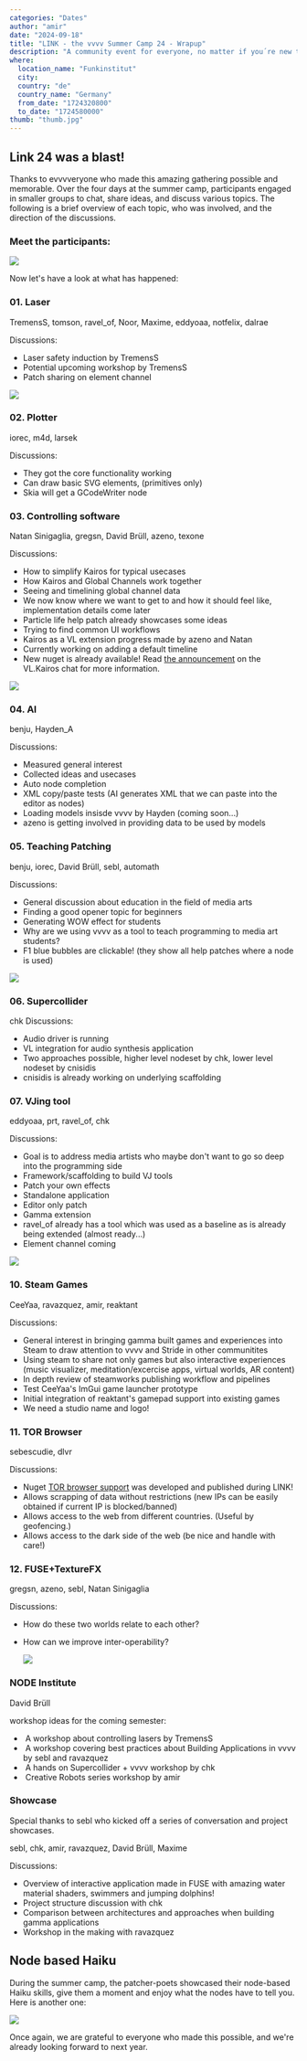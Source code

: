 ```yaml
---
categories: "Dates"
author: "amir"
date: "2024-09-18"
title: "LINK - the vvvv Summer Camp 24 - Wrapup"
description: "A community event for everyone, no matter if you´re new to vvvv or already a pro."
where:
  location_name: "Funkinstitut"
  city: 
  country: "de"
  country_name: "Germany"
  from_date: "1724320800"
  to_date: "1724580000"
thumb: "thumb.jpg"
---
```



## **Link 24 was a blast!**

Thanks to evvvveryone who made this amazing gathering possible and memorable. Over the four days at the summer camp, participants engaged in smaller groups to chat, share ideas, and discuss various topics. The following is a brief overview of each topic, who was involved, and the direction of the discussions.

### Meet the participants:

![](summercamp24groupPicture.jpg)

Now let's have a look at what has happened:



### 01. **Laser**

TremensS, tomson, ravel_of, Noor, Maxime, eddyoaa, notfelix, dalrae

Discussions:
- Laser safety induction by TremensS
- Potential upcoming workshop by TremensS
- Patch sharing on element channel

![](Haiko01.png)

  

### 02. **Plotter**

iorec, m4d, larsek

Discussions:
- They got the core functionality working
- Can draw basic SVG elements, (primitives only)
- Skia will get a GCodeWriter node

  

### 03. **Controlling software**

Natan Sinigaglia, gregsn, David Brüll, azeno, texone

Discussions:

- How to simplify Kairos for typical usecases
- How Kairos and Global Channels work together
- Seeing and timelining global channel data
- We now know where we want to get to and how it should feel like, implementation details come later
- Particle life help patch already showcases some ideas
- Trying to find common UI workflows
- Kairos as a VL extension progress made by azeno and Natan
- Currently working on adding a default timeline
- New nuget is already available! Read [the announcement](https://matrix.to/#/!fxIulIhNFcMAixEsSW:matrix.org/$A0B_nbBqvTpIRw3sT-b3HlBN0DSjyoyDLP-qIW7ka3I?via=matrix.org&via=t2bot.io) on the VL.Kairos chat  for more information. 

![](Haiku02.png)

### 04. **AI**

benju, Hayden_A

Discussions:

- Measured general interest
- Collected ideas and usecases
- Auto node completion
- XML copy/paste tests (AI generates XML that we can paste into the editor as nodes)
- Loading models insisde vvvv by Hayden (coming soon...)
- azeno is getting involved in providing data to be used by models


### 05. **Teaching Patching**

benju, iorec, David Brüll, sebl, automath

Discussions:

- General discussion about education in the field of media arts
- Finding a good opener topic for beginners
- Generating WOW effect for students
- Why are we using vvvv as a tool to teach programming to media art students?
- F1 blue bubbles are clickable!
(they show all help patches where a node is used)

![](Haiku03.png)


### 06. **Supercollider**

chk
Discussions:

- Audio driver is running
- VL integration for audio synthesis application
- Two approaches possible, higher level nodeset by chk, lower level nodeset by cnisidis
- cnisidis is already working on underlying scaffolding



### 07. **VJing tool**

eddyoaa, prt, ravel_of, chk

Discussions:

- Goal is to address media artists who maybe don't want to go so deep into the programming side
- Framework/scaffolding to build VJ tools
- Patch your own effects
- Standalone application
- Editor only patch
- Gamma extension
- ravel_of already has a tool which was used as a baseline as is already being extended (almost ready...)
- Element channel coming

![](Haiku04.png)

### 10. **Steam Games**

CeeYaa, ravazquez, amir, reaktant

Discussions:

- General interest in bringing gamma built games and experiences into Steam to draw attention to vvvv and Stride in other communitites
- Using steam to share not only games but also interactive experiences (music visualizer, meditation/excercise apps, virtual worlds, AR content)
- In depth review of steamworks publishing workflow and pipelines
- Test CeeYaa's ImGui game launcher prototype
- Initial integration of reaktant's gamepad support into existing games
- We need a studio name and logo!

  

### 11. **TOR Browser**

sebescudie, dlvr

Discussions:

- Nuget [TOR browser support](https://www.nuget.org/packages/VL.TorSharp) was developed and published during LINK!
- Allows scrapping of data without restrictions (new IPs can be easily obtained if current IP is blocked/banned)
- Allows access to the web from different countries. (Useful by geofencing.)
- Allows access to the dark side of the web (be nice and handle with care!)

### 12. **FUSE+TextureFX**

gregsn, azeno, sebl, Natan Sinigaglia

Discussions:

- How do these two worlds relate to each other?
- How can we improve inter-operability?

  ![](Haiku05.png)

### **NODE Institute**
David Brüll

workshop ideas for the coming semester:

-  A workshop about controlling lasers by TremensS
-  A workshop covering best practices about Building Applications in vvvv by sebl and ravazquez
-  A hands on Supercollider + vvvv workshop by chk
-  Creative Robots series workshop by amir


### Showcase

Special thanks to sebl who kicked off a series of conversation and project showcases.

sebl, chk, amir, ravazquez, David Brüll, Maxime

Discussions:

- Overview of interactive application made in FUSE with amazing water material shaders, swimmers and jumping dolphins!
- Project structure discussion with chk
- Comparison between architectures and approaches when building gamma applications
- Workshop in the making with ravazquez


## Node based Haiku

During the summer camp, the patcher-poets showcased their node-based Haiku skills, give them a moment and enjoy what the nodes have to tell you. Here is another one: 

![](Haiku06.png)



Once again, we are grateful to everyone who made this possible, and we're already looking forward to next year.